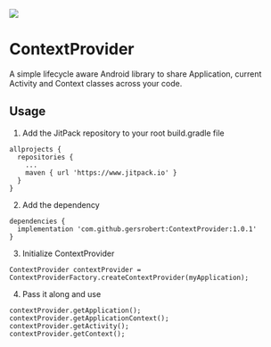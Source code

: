[![](https://jitpack.io/v/gersrobert/ContextProvider.svg)](https://jitpack.io/#gersrobert/ContextProvider)

# ContextProvider
A simple lifecycle aware Android library to share Application, current Activity and Context classes across your code.

## Usage
1. Add the JitPack repository to your root build.gradle file
```
allprojects {
  repositories {
    ...
    maven { url 'https://www.jitpack.io' }
  }
}
```

2. Add the dependency
```
dependencies {
  implementation 'com.github.gersrobert:ContextProvider:1.0.1'
}
```

3. Initialize ContextProvider
```
ContextProvider contextProvider = ContextProviderFactory.createContextProvider(myApplication);
```

4. Pass it along and use
```
contextProvider.getApplication();
contextProvider.getApplicationContext();
contextProvider.getActivity();
contextProvider.getContext();
```
